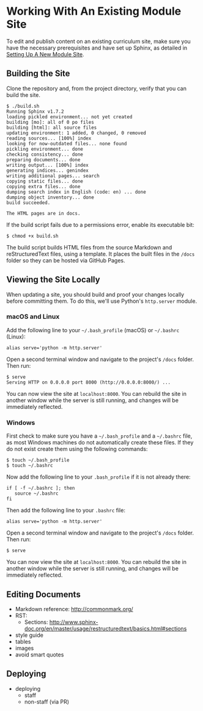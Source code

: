 # Working With An Existing Module Site

To edit and publish content on an existing curriculum site, make sure you have the necessary prerequisites and have set up Sphinx, as detailed in [Setting Up A New Module Site](setup.html).

## Building the Site

Clone the repository and, from the project directory, verify that you can build the site.

```
$ ./build.sh
Running Sphinx v1.7.2
loading pickled environment... not yet created
building [mo]: all of 0 po files
building [html]: all source files
updating environment: 1 added, 0 changed, 0 removed
reading sources... [100%] index                                                                     
looking for now-outdated files... none found
pickling environment... done
checking consistency... done
preparing documents... done
writing output... [100%] index                                                                      
generating indices... genindex
writing additional pages... search
copying static files... done
copying extra files... done
dumping search index in English (code: en) ... done
dumping object inventory... done
build succeeded.

The HTML pages are in docs.
```

If the build script fails due to a permissions error, enable its executable bit:

```
$ chmod +x build.sh
```

The build script builds HTML files from the source Markdown and reStructuredText files, using a template. It places the built files in the `/docs` folder so they can be hosted via GitHub Pages.

## Viewing the Site Locally

When updating a site, you should build and proof your changes locally before committing them. To do this, we'll use Python's `http.server` module.

### macOS and Linux

Add the following line to your `~/.bash_profile` (macOS) or `~/.bashrc` (Linux):

```
alias serve='python -m http.server'
```

Open a second terminal window and navigate to the project's `/docs` folder. Then run:

```
$ serve
Serving HTTP on 0.0.0.0 port 8000 (http://0.0.0.0:8000/) ...
```

You can now view the site at `localhost:8000`. You can rebuild the site in another window while the server is still running, and changes will be immediately reflected.

### Windows

First check to make sure you have a `~/.bash_profile` and a `~/.bashrc` file, as most Windows machines do not automatically create these files. If they do not exist create them using the following commands:

```
$ touch ~/.bash_profile
$ touch ~/.bashrc
```

Now add the following line to your `.bash_profile` if it is not already there:

```
if [ -f ~/.bashrc ]; then
   source ~/.bashrc
fi
```

Then add the following line to your `.bashrc` file:

```
alias serve='python -m http.server'
```

Open a second terminal window and navigate to the project's `/docs` folder. Then run:

```
$ serve
```

You can now view the site at `localhost:8000`. You can rebuild the site in another window while the server is still running, and changes will be immediately reflected.

## Editing Documents

- Markdown reference: http://commonmark.org/
- RST: 
    - Sections: http://www.sphinx-doc.org/en/master/usage/restructuredtext/basics.html#sections
- style guide
- tables
- images
- avoid smart quotes

## Deploying

- deploying
    - staff
    - non-staff (via PR)
